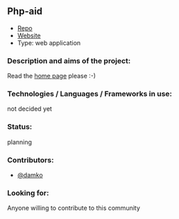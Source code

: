 ## Php-aid

* [Repo](http://github/damko/php-aid)
* [Website](http://php-aid.org)
* Type: web application

### Description and aims of the project:
Read the [home page](http://php-aid.org) please :-)


### Technologies / Languages / Frameworks in use:
not decided yet

### Status:

planning

### Contributors:
* [@damko](http://twitter.com/damko)

### Looking for:

Anyone willing to contribute to this community

